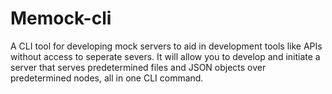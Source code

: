# Memock-cli
A CLI tool for developing mock servers to aid in development tools like APIs without access to seperate severs. It will allow you to develop and initiate a server that serves predetermined files and JSON objects over predetermined nodes, all in one CLI command.
